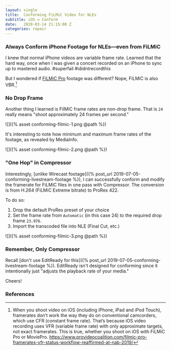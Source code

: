 ```yaml
---
layout: single
title:  Conforming FiLMiC Video for NLEs
subtitle: iOS = Conform
date:   2020-03-14 21:15:00 Z
categories: repair
---
```



### Always Conform iPhone Footage for NLEs—even from FiLMiC

I knew that normal iPhone videos are variable frame rate. Learned that the hard way, once when I was given a concert recorded on an iPhone to sync up to mastered audio. #superfail #ididntrecordthis

But I wondered if  [FiLMiC Pro](https://www.filmicpro.com/filmicpro/)  footage was different? Nope, FiLMiC is also VBR.[^1]

### No Drop Frame

Another thing I learned is FilMiC frame rates are non-drop frame. That is `24` really means "shoot approximately 24 frames per second."

![]({% asset conforming-filmic-1.png @path %})

It's interesting to note how minimum and maximum frame rates of the footage, as revealed by MediaInfo.

![]({% asset conforming-filmic-2.png @path %})

### "One Hop" in Compressor

Interestingly, [unlike Wirecast footage]({% post_url 2019-07-05-conforming-livestream-footage %}), I can successfully conform and modify the framerate for FiLMiC files in one pass with Compressor. The conversion is from H.264 (FiLMiC Extreme bitrate) to ProRes 422.

To do so:
1. Drop the default ProRes preset of your choice
2. Set the frame rate from `Automatic` (in this case 24) to the required drop frame `23.976`.
3. Import the transcoded file into NLE (Final Cut, etc.)

![]({% asset conforming-filmic-3.png @path %})

### Remember, Only Compressor

Recall [don't use EditReady for this]({% post_url 2019-07-05-conforming-livestream-footage %}). EditReady isn't designed for conforming since it intentionally just "adjusts the playback rate of your media."

Cheers!

### References

[^1]: When you shoot video on iOS (including iPhone, iPad and iPod Touch), framerates don’t work the way they do on conventional camcorders, which use CFR (constant frame rate). That’s because iOS video recording uses VFR (variable frame rate) with only approximate targets, not exact framerates. This is true, whether you shoot on iOS with FiLMiC Pro or MoviePro. <https://www.provideocoalition.com/filmic-pro-framerates-vfr-status-workflow-reaffirmed-at-nab-2019/>
